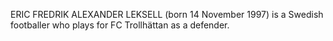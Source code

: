 ERIC FREDRIK ALEXANDER LEKSELL (born 14 November 1997) is a Swedish footballer who plays for FC Trollhättan as a defender.
